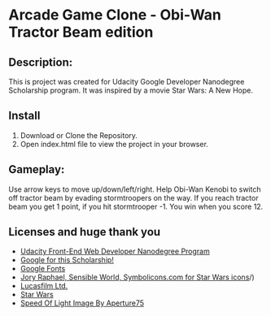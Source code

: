 # Arcade Game Clone - Obi-Wan Tractor Beam edition

## Description:
This is project was created for Udacity Google Developer Nanodegree Scholarship program.
It was inspired by a movie Star Wars: A New Hope.

## Install
1. Download or Clone the Repository.
2. Open index.html file to view the project in your browser.

## Gameplay:
Use arrow keys to move up/down/left/right.
Help Obi-Wan Kenobi to switch off tractor beam by evading stormtroopers on the way.
If you reach tractor beam you get 1 point, if you hit stormtrooper -1.
You win when you score 12.

## Licenses and huge thank you
* [Udacity Front-End Web Developer Nanodegree Program](https://udacity.com/course/front-end-web-developer-nanodegree--nd001)
* [Google for this Scholarship!](https://developers.google.com/training/)
* [Google Fonts](https://fonts.google.com/)
* [Jory Raphael, Sensible World, Symbolicons.com for Star Wars icons](https://symbolicons.com/license)/)
* [Lucasfilm Ltd.](http://lucasfilm.com)
* [Star Wars](https://www.starwars.com/)
* [Speed Of Light Image By Aperture75](https://www.shutterstock.com/image-illustration/particle-space-traveling-zoom-background-351712073?src=library)